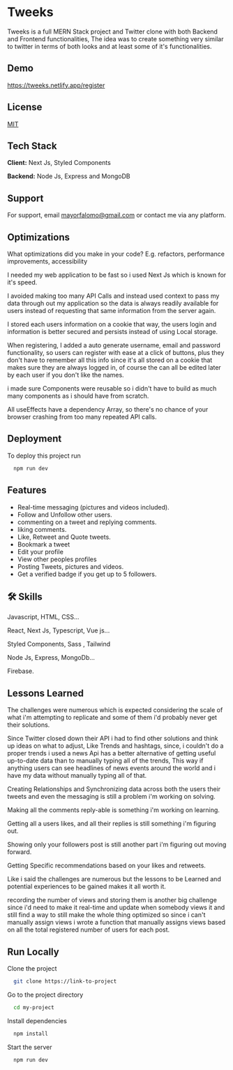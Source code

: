
# Tweeks

Tweeks is a full MERN Stack project and Twitter clone with both Backend and Frontend functionalities, The idea was to create something very similar to twitter in terms of both looks and at least some of it's functionalities.
## Demo



https://tweeks.netlify.app/register
## License

[MIT](https://choosealicense.com/licenses/mit/)


## Tech Stack

**Client:** Next Js, Styled Components

**Backend:** Node Js, Express and MongoDB



## Support

For support, email mayorfalomo@gmail.com or contact me via any platform.


## Optimizations

What optimizations did you make in your code? E.g. refactors, performance improvements, accessibility

I needed my web application to be fast so i used Next Js which is known for it's speed.

I avoided making too many API Calls and instead used context to pass my data through out my application so the data is always readily available for users instead of requesting that same information from the server again.

I stored each users information on a cookie that way, the users login and information is better secured and persists instead of using Local storage.

When registering, I added a auto generate username, email and password functionality, so users can register with ease at a click of buttons, plus they don't have to remember all this info since it's all stored on a cookie that makes sure they are always logged in, of course the can all be edited later by each user if you don't like the names.

i made sure Components were reusable so i didn't have to build as much many components as i should have from scratch.

All useEffects have a dependency Array, so there's no chance of your browser crashing from too many repeated API calls.
## Deployment

To deploy this project run

```bash
  npm run dev
```


## Features

- Real-time messaging (pictures and videos included).
- Follow and Unfollow other users.
- commenting on a tweet and replying comments.
- liking comments.
- Like, Retweet and Quote tweets.
- Bookmark a tweet
- Edit your profile
- View other peoples profiles
- Posting Tweets, pictures and videos.
- Get a verified badge if you get up to 5 followers.
## 🛠 Skills
Javascript, HTML, CSS...

React, Next Js, Typescript, Vue js...

Styled Components, Sass , Tailwind

Node Js, Express, MongoDb...

Firebase.
## Lessons Learned


The challenges were numerous which is expected considering the scale of what i'm attempting to replicate and some of them i'd probably never get their solutions.

Since Twitter closed down their API i had to find other solutions and think up ideas on what to adjust, Like Trends and hashtags, since, i couldn't do a proper trends i used a news Api has a better alternative of getting useful up-to-date data than to manually typing all of the trends, This way if anything users can see headlines of news events around the world and i have my data without manually typing all of that.

Creating Relationships and Synchronizing data across both the users their tweets and even the messaging is still a problem i'm working on solving.

Making all the comments reply-able is something i'm working on learning.

Getting all a users likes, and all their replies is still something i'm figuring out.

Showing only your followers post is still another part i'm figuring out moving forward.

Getting Specific recommendations based on your likes and retweets.

Like i said the challenges are numerous but the lessons to be Learned and potential experiences to be gained makes it all worth it.

recording the number of views and storing them is another big challenge since i'd need to make it real-time and update when somebody views it and still find a way to still make the whole thing optimized so since i can't manually assign views i wrote a function that manually assigns views based on all the total registered number of users for each post.
## Run Locally

Clone the project

```bash
  git clone https://link-to-project
```

Go to the project directory

```bash
  cd my-project
```

Install dependencies

```bash
  npm install
```

Start the server

```bash
  npm run dev
```

